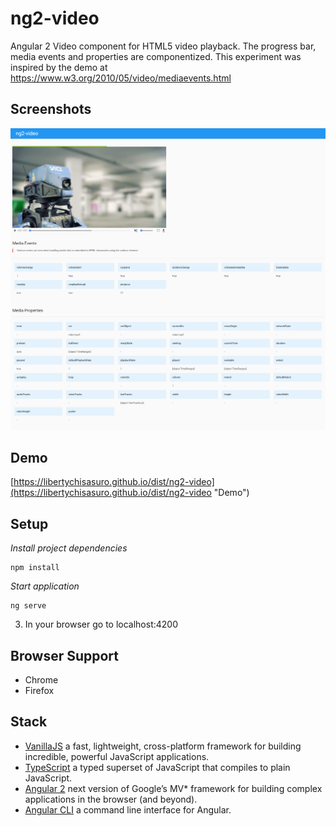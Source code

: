# ng2-video
Angular 2 Video component for HTML5 video playback. The progress bar, media events and properties are componentized. This experiment was inspired by the demo at https://www.w3.org/2010/05/video/mediaevents.html

## Screenshots

![Screenshot](/screenshots/screenshot.png?raw=true "")

## Demo

[https://libertychisasuro.github.io/dist/ng2-video](https://libertychisasuro.github.io/dist/ng2-video "Demo") 

## Setup

_Install project dependencies_
```
npm install
```
_Start application_
```
ng serve
```
3. In your browser go to localhost:4200

## Browser Support

- Chrome
- Firefox

## Stack

 * [VanillaJS](http://vanilla-js.com "VanillaJS") a fast, lightweight, cross-platform framework for building incredible, powerful JavaScript applications.
 * [TypeScript](https://www.typescriptlang.org/index.html "TypeScript") a typed superset of JavaScript that compiles to plain JavaScript.
 * [Angular 2](https://angular.io "Angular 2") next version of Google’s MV* framework for building complex applications in the browser (and beyond).
  * [Angular CLI](https://cli.angular.io "Angular CLI") a command line interface for Angular.
